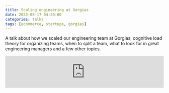 ```yaml
---
title: Scaling engineering at Gorgias 
date: 2023-08-17 04:20:00
categories: talks
tags: [ecommerce, startups, gorgias]
---
```


A talk about how we scaled our engineering team at Gorgias, cognitive load theory for organizing teams, when to split a team, what to look for in great engineering managers and a few other topics.

<iframe src="https://podcasters.spotify.com/pod/show/engineering-unblocked/embed/episodes/Success-is-more-than-headcount-with-Alex-Plugaru--CTO-at-Gorgias-e27tlse/a-aa7gqht" height="102px" width="100%" frameborder="0" scrolling="no"></iframe>
